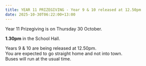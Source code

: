 ```yaml
---
title: YEAR 11 PRIZEGIVING - Year 9 & 10 released at 12.50pm
date: 2025-10-30T06:22:00+13:00
---
```

Year 11 Prizegiving is on Thursday 30 October.

**1.30pm** in the School Hall.  

Years 9 & 10 are being released at 12.50pm.  
You are expected to go straight home and not into town.  
Buses will run at the usual time.
